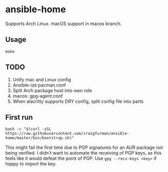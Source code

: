 # ansible-home

Supports Arch Linux. macOS support in macos branch.

## Usage

`make`

## TODO

1. Unify mac and Linux config
1. Ansible-ize pacman.conf
1. Split Arch package host into own role
1. macos: gpg-agent.conf
1. When alacritty supports DRY config, split config file into parts

## First run

`bash -c "$(curl -sSL https://raw.githubusercontent.com/craigfurman/ansible-home/master/bin/bootstrap.sh)"`

This might fail the first time due to PGP signatures for an AUR package not being
verified. I didn't want to automate the receiving of PGP keys, as this feels like it would
defeat the point of PGP. Use `gpg --recv-keys <key>` if happy to import the key.

